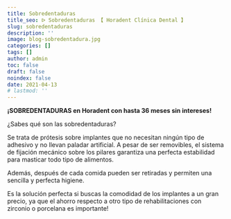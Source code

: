 ```yaml
---
title: Sobredentaduras
title_seo: ᐅ Sobredentaduras 【 Horadent Clínica Dental 】
slug: sobredentaduras
description: ''
image: blog-sobredentadura.jpg
categories: []
tags: []
author: admin
toc: false
draft: false
noindex: false
date: 2021-04-13
# lastmod: ''
---
```

**¡SOBREDENTADURAS en Horadent con hasta 36 meses sin intereses!**

¿Sabes qué son las sobredentaduras?

Se trata de prótesis sobre implantes que no necesitan ningún tipo de adhesivo y no llevan paladar artificial. A pesar de ser removibles, el sistema de fijación mecánico sobre los pilares garantiza una perfecta estabilidad para masticar todo tipo de alimentos.

Además, después de cada comida pueden ser retiradas y permiten una sencilla y perfecta higiene.

Es la solución perfecta si buscas la comodidad de los implantes a un gran precio, ya que el ahorro respecto a otro tipo de rehabilitaciones con zirconio o porcelana es importante!
